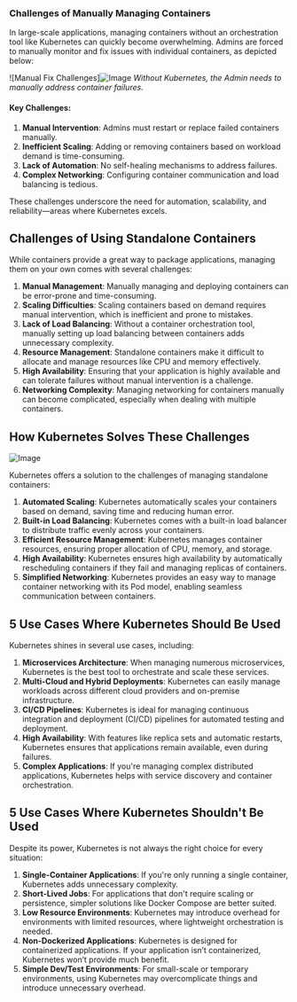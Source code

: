 ### Challenges of Manually Managing Containers  

In large-scale applications, managing containers without an orchestration tool like Kubernetes can quickly become overwhelming. Admins are forced to manually monitor and fix issues with individual containers, as depicted below:  

![Manual Fix Challenges]![Image](https://github.com/user-attachments/assets/28cd6c56-e007-4b6c-9beb-318c781f7dab)
*Without Kubernetes, the Admin needs to manually address container failures.*  

#### Key Challenges:
1. **Manual Intervention**: Admins must restart or replace failed containers manually.  
2. **Inefficient Scaling**: Adding or removing containers based on workload demand is time-consuming.  
3. **Lack of Automation**: No self-healing mechanisms to address failures.  
4. **Complex Networking**: Configuring container communication and load balancing is tedious.  

These challenges underscore the need for automation, scalability, and reliability—areas where Kubernetes excels.  

## Challenges of Using Standalone Containers

While containers provide a great way to package applications, managing them on your own comes with several challenges:

1. **Manual Management**: Manually managing and deploying containers can be error-prone and time-consuming.
2. **Scaling Difficulties**: Scaling containers based on demand requires manual intervention, which is inefficient and prone to mistakes.
3. **Lack of Load Balancing**: Without a container orchestration tool, manually setting up load balancing between containers adds unnecessary complexity.
4. **Resource Management**: Standalone containers make it difficult to allocate and manage resources like CPU and memory effectively.
5. **High Availability**: Ensuring that your application is highly available and can tolerate failures without manual intervention is a challenge.
6. **Networking Complexity**: Managing networking for containers manually can become complicated, especially when dealing with multiple containers.

## How Kubernetes Solves These Challenges

![Image](https://github.com/user-attachments/assets/1dd75a7f-4dba-4f44-929e-9f73dca2fa9a)

Kubernetes offers a solution to the challenges of managing standalone containers:

1. **Automated Scaling**: Kubernetes automatically scales your containers based on demand, saving time and reducing human error.
2. **Built-in Load Balancing**: Kubernetes comes with a built-in load balancer to distribute traffic evenly across your containers.
3. **Efficient Resource Management**: Kubernetes manages container resources, ensuring proper allocation of CPU, memory, and storage.
4. **High Availability**: Kubernetes ensures high availability by automatically rescheduling containers if they fail and managing replicas of containers.
5. **Simplified Networking**: Kubernetes provides an easy way to manage container networking with its Pod model, enabling seamless communication between containers.

## 5 Use Cases Where Kubernetes Should Be Used

Kubernetes shines in several use cases, including:

1. **Microservices Architecture**: When managing numerous microservices, Kubernetes is the best tool to orchestrate and scale these services.
2. **Multi-Cloud and Hybrid Deployments**: Kubernetes can easily manage workloads across different cloud providers and on-premise infrastructure.
3. **CI/CD Pipelines**: Kubernetes is ideal for managing continuous integration and deployment (CI/CD) pipelines for automated testing and deployment.
4. **High Availability**: With features like replica sets and automatic restarts, Kubernetes ensures that applications remain available, even during failures.
5. **Complex Applications**: If you're managing complex distributed applications, Kubernetes helps with service discovery and container orchestration.

## 5 Use Cases Where Kubernetes Shouldn't Be Used

Despite its power, Kubernetes is not always the right choice for every situation:

1. **Single-Container Applications**: If you're only running a single container, Kubernetes adds unnecessary complexity.
2. **Short-Lived Jobs**: For applications that don't require scaling or persistence, simpler solutions like Docker Compose are better suited.
3. **Low Resource Environments**: Kubernetes may introduce overhead for environments with limited resources, where lightweight orchestration is needed.
4. **Non-Dockerized Applications**: Kubernetes is designed for containerized applications. If your application isn’t containerized, Kubernetes won’t provide much benefit.
5. **Simple Dev/Test Environments**: For small-scale or temporary environments, using Kubernetes may overcomplicate things and introduce unnecessary overhead.


